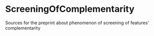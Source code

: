 # ScreeningOfComplementarity
Sources for the preprint about phenomenon of screening of features' complementarity
